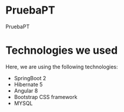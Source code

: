# PruebaPT
PruebaPT

# Technologies we used
Here, we are using the following technologies:

* SpringBoot 2
* Hibernate 5
* Angular 8
* Bootstrap CSS framework
* MYSQL
